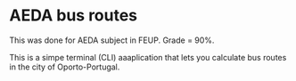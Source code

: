 # AEDA bus routes

This was done for AEDA subject in FEUP. Grade = 90%.

This is a simpe terminal (CLI) aaaplication that lets you calculate bus routes in the city of Oporto-Portugal.
